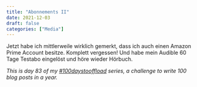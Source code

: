 ```yaml
---
title: "Abonnements II"
date: 2021-12-03
draft: false
categories: ["Media"]
---
```

Jetzt habe ich mittlerweile wirklich gemerkt, dass ich auch einen Amazon Prime Account besitze. Komplett vergessen! Und habe mein Audible 60 Tage Testabo eingelöst und höre wieder Hörbuch.

_This is day 83 of my [#100daystooffload](https://100daystooffload.com/) series, a challenge to write 100 blog posts in a year._
